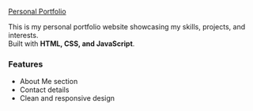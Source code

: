 [Personal Portfolio]()

This is my personal portfolio website showcasing my skills, projects, and interests.  
Built with **HTML, CSS, and JavaScript**.  

### Features
- About Me section  
- Contact details  
- Clean and responsive design  

 
